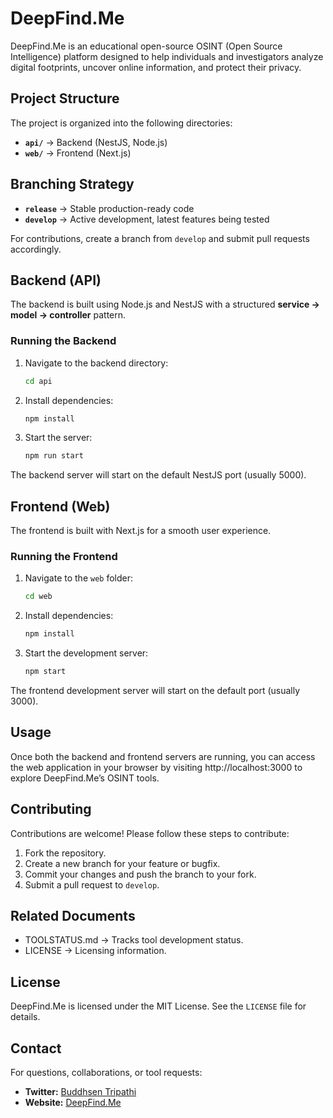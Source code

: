 # DeepFind.Me  

DeepFind.Me is an educational open-source OSINT (Open Source Intelligence) platform designed to help individuals and investigators analyze digital footprints, uncover online information, and protect their privacy.  

## **Project Structure**  

The project is organized into the following directories:  

- **`api/`** → Backend (NestJS, Node.js)  
- **`web/`** → Frontend (Next.js)  

## **Branching Strategy**  

- **`release`** → Stable production-ready code  
- **`develop`** → Active development, latest features being tested  

For contributions, create a branch from `develop` and submit pull requests accordingly.  

## **Backend (API)**  

The backend is built using Node.js and NestJS with a structured **service → model → controller** pattern.  

### **Running the Backend**  

1. Navigate to the backend directory:  
   ```bash
   cd api
   ```

2. Install dependencies:
   ```bash
   npm install
   ```

3. Start the server:
   ```bash
   npm run start
   ```

The backend server will start on the default NestJS port (usually 5000).

## Frontend (Web)

The frontend is built with Next.js for a smooth user experience.

### Running the Frontend

1. Navigate to the ```web``` folder:
   ```bash
   cd web
   ```

2. Install dependencies:
   ```bash
   npm install
   ```

3. Start the development server:
   ```bash
   npm start
   ```

The frontend development server will start on the default port (usually 3000).

## Usage

Once both the backend and frontend servers are running, you can access the web application in your browser by visiting http://localhost:3000 to explore DeepFind.Me’s OSINT tools.

## Contributing

Contributions are welcome! Please follow these steps to contribute:

1. Fork the repository.
2. Create a new branch for your feature or bugfix.
3. Commit your changes and push the branch to your fork.
4. Submit a pull request to ```develop```.

## Related Documents

- TOOLSTATUS.md → Tracks tool development status.
- LICENSE → Licensing information.

## License
DeepFind.Me is licensed under the MIT License.  See the ```LICENSE``` file for details.

## **Contact**  

For questions, collaborations, or tool requests:  

- **Twitter:** [Buddhsen Tripathi]([https://x.com/_TripathiJi](https://x.com/intent/follow?screen_name=_TripathiJi))  
- **Website:** [DeepFind.Me](https://deepfind.me)  

